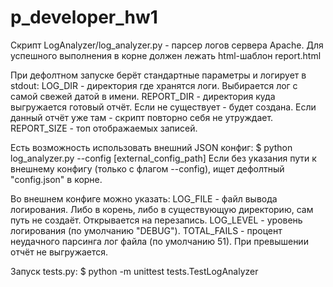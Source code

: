 # p_developer_hw1

Скрипт LogAnalyzer/log_analyzer.py - парсер логов сервера Apache. 
Для успешного выполнения в корне должен лежать html-шаблон report.html

При дефолтном запуске берёт стандартные параметры и логирует в stdout:
	LOG_DIR - директория где хранятся логи. Выбирается лог с самой свежей датой в имени.
	REPORT_DIR - директория куда выгружается готовый отчёт. Если не существует - будет создана. Если данный отчёт уже там - скрипт повторно себя не утруждает.
	REPORT_SIZE - топ отображаемых записей.

Есть возможность использовать внешний JSON конфиг:
	$ python log_analyzer.py --config [external_config_path]
Если без указания пути к внешнему конфигу (только с флагом --config), ищет дефолтный "config.json" в корне.

Во внешнем конфиге можно указать:
	LOG_FILE - файл вывода логирования. Либо в корень, либо в существующую директорию, сам путь не создаёт. Открывается на  перезапись.
	LOG_LEVEL - уровень логирования (по умолчанию "DEBUG").
	TOTAL_FAILS - процент неудачного парсинга лог файла (по умолчанию 51). При превышении отчёт не выгружается. 

Запуск tests.py:
	$ python -m unittest tests.TestLogAnalyzer
	

